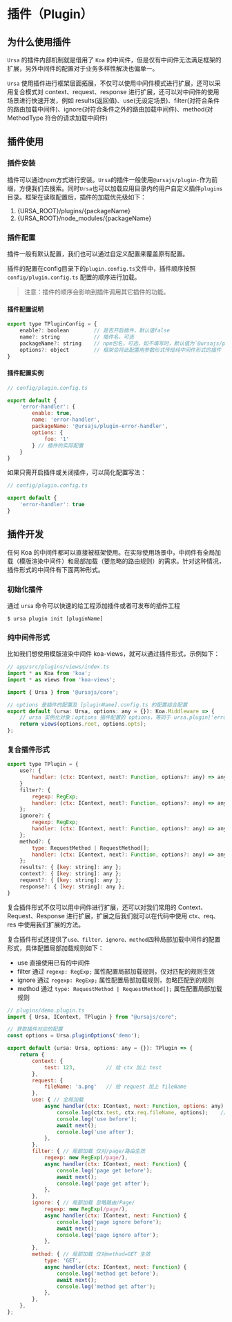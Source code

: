 # 插件（Plugin）

## 为什么使用插件

`Ursa` 的插件内部机制就是借用了 `Koa` 的中间件，但是仅有中间件无法满足框架的扩展，另外中间件的配置对于业务多样性解决也偏单一。

`Ursa` 使用插件进行框架层面拓展，不仅可以使用中间件模式进行扩展，还可以采用复合模式对 context、request、response 进行扩展，还可以对中间件的使用场景进行快速开发，例如 results(返回值)、use(无设定场景)、filter(对符合条件的路由加载中间件)、ignore(对符合条件之外的路由加载中间件)、method(对 MethodType 符合的请求加载中间件)

## 插件使用

### 插件安装

插件可以通过npm方式进行安装。`Ursa`的插件一般使用`@ursajs/plugin-`作为前缀，方便我们去搜索。同时`Ursa`也可以加载应用目录内的用户自定义插件`plugins`目录。框架在读取配置后，插件的加载优先级如下：

1. {URSA_ROOT}/plugins/{packageName}
2. {URSA_ROOT}/node_modules/{packageName}

### 插件配置

插件一般有默认配置，我们也可以通过自定义配置来覆盖原有配置。

插件的配置在config目录下的`plugin.config.ts`文件中，插件顺序按照 `config/plugin.config.ts` 配置的顺序进行加载。

> 注意：插件的顺序会影响到插件调用其它插件的功能。

#### 插件配置说明
```javascript
export type TPluginConfig = {
    enable?: boolean        // 是否开启插件，默认值false
    name?: string           // 插件名，可选
    packageName?: string    // npm包名，可选，如不填写时，默认值为`@ursajs/plugin-$
    options?: object        // 框架会将此配置用参数形式传给纯中间件形式的插件
}
```

#### 插件配置实例
``` javascript
// config/plugin.config.ts

export default {
    'error-handler': {
        enable: true,
        name: 'error-handler',
        packageName: '@ursajs/plugin-error-handler',
        options: {
            foo: '1'
        } // 插件的实际配置
    }
}
```

如果只需开启插件或关闭插件，可以简化配置写法：

``` javascript
// config/plugin.config.ts

export default {
    'error-handler': true
}
```

## 插件开发
任何 Koa 的中间件都可以直接被框架使用。在实际使用场景中，中间件有全局加载（模版渲染中间件）和局部加载（要忽略的路由规则）的需求。针对这种情况，插件形式的中间件有下面两种形式。

### 初始化插件
通过 ```ursa``` 命令可以快速的给工程添加插件或者可发布的插件工程
```shell
$ ursa plugin init [pluginName]
```

### 纯中间件形式
比如我们想使用模版渲染中间件 koa-views，就可以通过插件形式，示例如下：

```javascript
// app/src/plugins/views/index.ts
import * as Koa from 'koa';
import * as views from 'koa-views';

import { Ursa } from '@ursajs/core';

// options 是插件的配置及 [pluginName].config.ts 的配置结合配置
export default (ursa: Ursa, options: any = {}): Koa.Middleware => {
    // ursa 实例化对象；options 插件配置的 options，等同于 ursa.plugin['error-handler'].options
    return views(options.root, options.opts);
};
```

### 复合插件形式

```javascript
export type TPlugin = {
    use?: {
        handler: (ctx: IContext, next?: Function, options?: any) => any;
    }
    filter?: {
        regexp: RegExp;
        handler: (ctx: IContext, next?: Function, options?: any) => any;
    };
    ignore?: {
        regexp: RegExp;
        handler: (ctx: IContext, next?: Function, options?: any) => any;
    };
    method?: {
        type: RequestMethod | RequestMethod[];
        handler: (ctx: IContext, next?: Function, options?: any) => any;
    };
    results?: { [key: string]: any };
    context?: { [key: string]: any };
    request?: { [key: string]: any };
    response?: { [key: string]: any };
}
```
复合插件形式不仅可以用中间件进行扩展，还可以对我们常用的 Context、Request、Response 进行扩展，扩展之后我们就可以在代码中使用 ctx、req、res 中使用我们扩展的方法。

复合插件形式还提供了`use、filter、ignore、method`四种局部加载中间件的配置形式，具体配置局部加载规则如下：
- use 直接使用已有的中间件
- filter 通过 `regexp: RegExp;` 属性配置局部加载规则，仅对匹配的规则生效
- ignore 通过 `regexp: RegExp;` 属性配置局部加载规则，忽略匹配到的规则
- method 通过 `type: RequestMethod | RequestMethod[];` 属性配置局部加载规则


```javascript
// plugins/demo.plugin.ts
import { Ursa, IContext, TPlugin } from "@ursajs/core";

// 获取插件对应的配置
const options = Ursa.pluginOptions('demo');

export default (ursa: Ursa, options: any = {}): TPlugin => {
    return {
        context: {
            test: 123,          // 给 ctx 加上 test
        },
        request: {
            fileName: 'a.png'   // 给 request 加上 fileName
        },
        use: { // 全局加载
            async handler(ctx: IContext, next: Function, options: any) {
                console.log(ctx.test, ctx.req.fileName, options);    // >> 123 a.png {}
                console.log('use before');
                await next();
                console.log('use after');
            },
        },
        filter: { // 局部加载 仅对/page/路由生效
            regexp: new RegExp(/page/),
            async handler(ctx: IContext, next: Function) {
                console.log('page get before');
                await next();
                console.log('page get after');
            },
        },
        ignore: { // 局部加载 忽略路由/Page/
            regexp: new RegExp(/page/),
            async handler(ctx: IContext, next: Function) {
                console.log('page ignore before');
                await next();
                console.log('page ignore after');
            },
        },
        method: { // 局部加载 仅对method=GET 生效
            type: 'GET',
            async handler(ctx: IContext, next: Function) {
                console.log('method get before');
                await next();
                console.log('method get after');
            },
        },
    },
};
```


